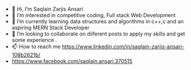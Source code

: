 - 👋 Hi, I’m Saqlain Zarjis Ansari
- 👀 I’m interested in competitive coding, Full stack Web Development
- 🌱 I’m currently learning data structures and algorithms in c++,c and an aspiring MERN Stack Developer
- 💞️ I’m looking to collaborate on diiferent posts to apply my skills and get some experience .
- 📫 How to reach me https://www.linkedin.com/in/saqlain-zarjis-ansari-108b2621b/
- https://www.facebook.com/saqlain.ansari.370515

<!---
Mysterious786/Mysterious786 is a ✨ special ✨ repository because its `README.md` (this file) appears on your GitHub profile.
You can click the Preview link to take a look at your changes.
--->
